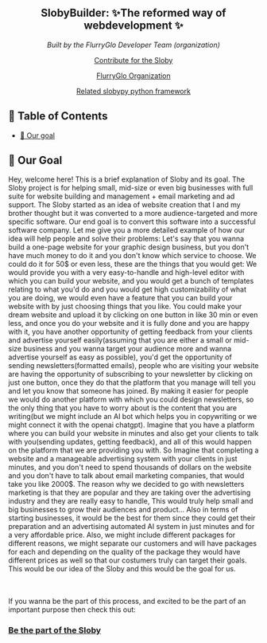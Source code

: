 <h2 align="center"><b>SlobyBuilder</b>: ✨The reformed way of webdevelopment ✨</h2>
<p align="center"><i>Built by the FlurryGlo Developer Team (organization)</i></p>
<p align="center"> <a href="https://github.com/FlurryGlo/Sloby/blob/main/Contributing.md">Contribute for the Sloby</a></p>
<p align="center"> 
  <a href="github.com/FlurryGlo"> FlurryGlo Organization </a>
</p>

 <p align="center"><a href="github.com/FlurryGlo/slobypy">Related slobypy python framework</a></p>
 
 ## 📝 Table of Contents
- [🥅 Our goal](#goal)

## 🥅 Our Goal <a name = "goal"></a>

Hey, welcome here! This is a brief explanation of Sloby and its goal. The Sloby project is for helping small, mid-size or even big businesses with full suite for website building and management + email marketing and ad support. The Sloby started as an idea of website creation that I and my brother thought but it was converted to a more audience-targeted and more specific software. Our end goal is to convert this software into a successful software company. Let me give you a more detailed example of how our idea will help people and solve their problems: Let's say that you wanna build a one-page website for your graphic design business, but you don't have much money to do it and you don't know which service to choose. We could do it for 50$ or even less, these are the things that you would get: We would provide you with a very easy-to-handle and high-level editor with which you can build your website, and you would get a bunch of templates relating to what you'd do and you would get high customizability of what you are doing, we would even have a feature that you can build your website with by just choosing things that you like. You could make your dream website and upload it by clicking on one button in like 30 min or even less, and once you do your website and it is fully done and you are happy with it, you have another opportunity of getting feedback from your clients and advertise yourself easily(assuming that you are either a small or mid-size business and you wanna target your audience more and wanna advertise yourself as easy as possible), you'd get the opportunity of sending newsletters(formatted emails), people who are visiting your website are having the opportunity of subscribing to your newsletter by clicking on just one button, once they do that the platform that you manage will tell you and let you know that someone has joined.
By making it easier for people we would do another platform with which you could design newsletters, so the only thing that you have to worry about is the content that you are writing(but we might include an AI bot which helps you in copywriting or we might connect it with the openai chatgpt). Imagine that you have a platform where you can build your website in minutes and also get your clients to talk with you(sending updates, getting feedback), and all of this would happen on the platform that we are providing you with. So Imagine that completing a website and a manageable advertising system with your clients in just minutes, and you don't need to spend thousands of dollars on the website and you don't have to talk about email marketing companies, that would take you like 2000$. The reason why we decided to go with newsletters marketing is that they are popular and they are taking over the advertising industry and they are really easy to handle, This would truly help small and big businesses to grow their audiences and product... Also in terms of starting businesses, it would be the best for them since they could get their preparation and an advertising automated AI system in just minutes and for a very affordable price. Also, we might include different packages for different reasons, we might separate our customers and will have packages for each and depending on the quality of the package they would have different prices as well so that our costumers truly can target their goals. This would be our idea of the Sloby and this would be the goal for us.

</br>
</br>
If you wanna be the part of this process, and excited to be the part of an important purpose then check this out: 
 <h3> <a href="https://github.com/FlurryGlo/Sloby/blob/main/Contributing.md">Be the part of the Sloby</a> </h3>
